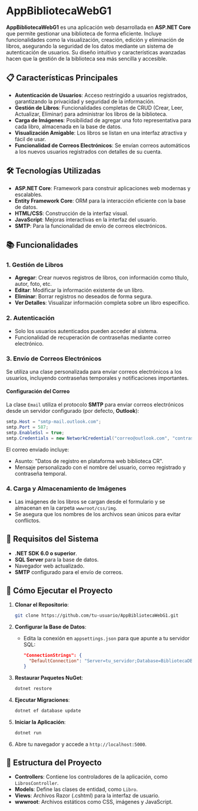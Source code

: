 # AppBibliotecaWebG1

**AppBibliotecaWebG1** es una aplicación web desarrollada en **ASP.NET Core** que permite gestionar una biblioteca de forma eficiente. Incluye funcionalidades como la visualización, creación, edición y eliminación de libros, asegurando la seguridad de los datos mediante un sistema de autenticación de usuarios. Su diseño intuitivo y características avanzadas hacen que la gestión de la biblioteca sea más sencilla y accesible.

## 📋 Características Principales

- **Autenticación de Usuarios**: Acceso restringido a usuarios registrados, garantizando la privacidad y seguridad de la información.
- **Gestión de Libros**: Funcionalidades completas de CRUD (Crear, Leer, Actualizar, Eliminar) para administrar los libros de la biblioteca.
- **Carga de Imágenes**: Posibilidad de agregar una foto representativa para cada libro, almacenada en la base de datos.
- **Visualización Amigable**: Los libros se listan en una interfaz atractiva y fácil de usar.
- **Funcionalidad de Correos Electrónicos**: Se envían correos automáticos a los nuevos usuarios registrados con detalles de su cuenta.

## 🛠️ Tecnologías Utilizadas

- **ASP.NET Core**: Framework para construir aplicaciones web modernas y escalables.
- **Entity Framework Core**: ORM para la interacción eficiente con la base de datos.
- **HTML/CSS**: Construcción de la interfaz visual.
- **JavaScript**: Mejoras interactivas en la interfaz del usuario.
- **SMTP**: Para la funcionalidad de envío de correos electrónicos.

## 📚 Funcionalidades

### 1. Gestión de Libros
- **Agregar**: Crear nuevos registros de libros, con información como título, autor, foto, etc.
- **Editar**: Modificar la información existente de un libro.
- **Eliminar**: Borrar registros no deseados de forma segura.
- **Ver Detalles**: Visualizar información completa sobre un libro específico.

### 2. Autenticación
- Solo los usuarios autenticados pueden acceder al sistema.
- Funcionalidad de recuperación de contraseñas mediante correo electrónico.

### 3. Envío de Correos Electrónicos
Se utiliza una clase personalizada para enviar correos electrónicos a los usuarios, incluyendo contraseñas temporales y notificaciones importantes.

#### Configuración del Correo
La clase `Email` utiliza el protocolo **SMTP** para enviar correos electrónicos desde un servidor configurado (por defecto, **Outlook**):

```csharp
smtp.Host = "smtp-mail.outlook.com";
smtp.Port = 587;
smtp.EnableSsl = true;
smtp.Credentials = new NetworkCredential("correo@outlook.com", "contraseña_segura");
```

El correo enviado incluye:
- Asunto: "Datos de registro en plataforma web biblioteca CR".
- Mensaje personalizado con el nombre del usuario, correo registrado y contraseña temporal.

### 4. Carga y Almacenamiento de Imágenes
- Las imágenes de los libros se cargan desde el formulario y se almacenan en la carpeta `wwwroot/css/img`.
- Se asegura que los nombres de los archivos sean únicos para evitar conflictos.

## 📑 Requisitos del Sistema

- **.NET SDK 6.0 o superior**.
- **SQL Server** para la base de datos.
- Navegador web actualizado.
- **SMTP** configurado para el envío de correos.

## 🚀 Cómo Ejecutar el Proyecto

1. **Clonar el Repositorio**:
   ```bash
   git clone https://github.com/tu-usuario/AppBibliotecaWebG1.git
   ```
2. **Configurar la Base de Datos**:
   - Edita la conexión en `appsettings.json` para que apunte a tu servidor SQL:
     ```json
     "ConnectionStrings": {
       "DefaultConnection": "Server=tu_servidor;Database=BibliotecaDB;User Id=usuario;Password=contraseña;"
     }
     ```

3. **Restaurar Paquetes NuGet**:
   ```bash
   dotnet restore
   ```

4. **Ejecutar Migraciones**:
   ```bash
   dotnet ef database update
   ```

5. **Iniciar la Aplicación**:
   ```bash
   dotnet run
   ```

6. Abre tu navegador y accede a `http://localhost:5000`.

## 📂 Estructura del Proyecto

- **Controllers**: Contiene los controladores de la aplicación, como `LibrosController`.
- **Models**: Define las clases de entidad, como `Libro`.
- **Views**: Archivos Razor (.cshtml) para la interfaz de usuario.
- **wwwroot**: Archivos estáticos como CSS, imágenes y JavaScript.
